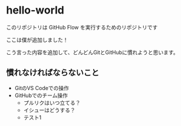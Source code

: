 # hello-world

このリポジトリは GitHub Flow を実行するためのリポジトリです

ここは僕が追加しました！

こう言った内容を追加して、どんどんGitとGitHubに慣れようと思います。

## 慣れなければならないこと

- GitのVS Codeでの操作
- GitHubでのチーム操作
  - プルリクはいつ立てる？
  - イシューはどうする？
  - テスト1